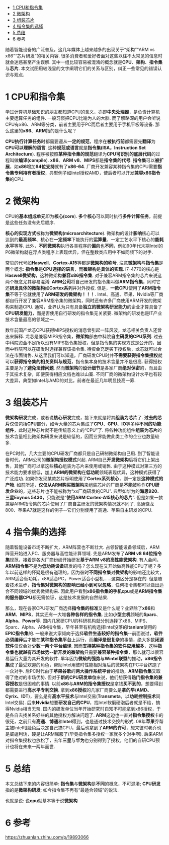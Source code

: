 
<!-- @import "[TOC]" {cmd="toc" depthFrom=1 depthTo=6 orderedList=false} -->

<!-- code_chunk_output -->

- [1 CPU和指令集](#1-cpu和指令集)
- [2 微架构](#2-微架构)
- [3 组装芯片](#3-组装芯片)
- [4 指令集的选择](#4-指令集的选择)
- [5 总结](#5-总结)
- [6 参考](#6-参考)

<!-- /code_chunk_output -->

随着智能设备的广泛普及，这几年媒体上越来越多的出现关于“架构”“ARM vs x86”“芯片研发”的相关内容. 很多消费者和爱好者面对这些以往不太常见的信息时就会迷惑甚至产生误解. 其中一组比较容易被混淆的概念就是**CPU**、**架构**、**指令集**与**芯片**. 本文试图用较浅显的文字阐明它们的关系与区别，纠正一些常见的错误认识与观点. 

# 1 CPU和指令集

学过计算机基础知识的朋友都知道CPU的含义，亦即**中央处理器**，是负责计算机主要运算任务的组件. 一般习惯把CPU比喻为人的大脑. 而了解略深的用户会听说CPU有x86、ARM等分类，前者主要用于PC而后者主要用于手机平板等设备. 那么这里的**x86**、**ARM**指的是什么呢？

**CPU执行计算任务**时都需要遵从**一定的规范**，程序在**被执行前**都需要先**翻译**为**CPU可以理解的语言**. 这种**规范或语言**就是**指令集(ISA，Instruction Set Architecture**). 程序被按照**某种指令集的规范**翻译为**CPU可识别的底层代码**的过程叫做**编译(compile**). **x86**、**ARM v8**、**MIPS**都是**指令集的代号**. **指令集**可以**被扩展**，如**x86**增加**64位支持**就有了**x86\-64**. 厂商开发兼容某种指令集的CPU需要**指令集专利持有者授权**，典型例子如Intel授权AMD，使后者可以开发**兼容x86指令集**的CPU. 

# 2 微架构

CPU的**基本组成单元**即为**核心(core**). **多个核心**可以同时执行**多件计算任务**，前提是这些任务没有先后顺序. 

**核心的实现方式**被称为**微架构(microarchitecture**). 微架构的设计**影响**核心可以达到的**最高频率**、核心在**一定频率**下能执行的**运算量**、一定工艺水平下核心的**能耗水平**等等. 此外，**不同微架构**执行各类程序的**偏向**也**不同**，例如90年代末期Intel的P6微架构就在浮点类程序上表现优异，但在整数类应用中不如同频下的对手. 

常见的代号如**Haswell**、**Cortex\-A15**等都是**微架构的称号**. 注意**微架构**与**指令集**是两个概念: **指令集**是**CPU选择的语言**，而**微架构**是**具体的实现**. i7\-4770的核心是**Haswell微架构**，这种微架构**兼容x86指令集**. 对于兼容ARM指令集的芯片来说这两个概念尤其容易混淆: **ARM公司**将自己研发的指令集叫做**ARM指令集**，同时它还**研发具体的微架构**如**Cortex系列**并对外授权. 但是，**一款CPU**使用了**ARM指令集**不等于它就使用了**ARM研发的微架构！！！**. Intel、高通、苹果、Nvidia等厂商都自行开发了兼容ARM指令集的微架构，同时还有许多厂商使用ARM开发的微架构来制造CPU. 通常，业界认为只有具备**独立的微架构研发能力**的企业才算具备了**CPU研发能力**，而是否使用自行研发的指令集无关紧要. 微架构的研发也是IT产业技术含量最高的领域之一. 

数年前国产龙芯CPU获得MIPS授权的消息曾引起一阵风波，龙芯相关负责人还曾出来解释. 龙芯是兼容MIPS指令集，**微架构**部由中科院**自主研发的CPU系列**. 过去中科院资金不足所以没有MIPS指令集授权，但是指令集的实现方式是公开的，因而中科院可以在研发时选择兼容该指令集. 待资金充足买下授权后，龙芯就可以合法在市面销售. 从这里我们可以知道，厂商研发CPU时并**不需要获得指令集授权**就可以**获得指令集的相关资料与规范**，指令集本身的技术含量并不是很高. 获得授权主要是为了**避免法律问题**. 然而**微架构**的**设计细节**是各家厂商**绝对保密**的，而且由于其技术复杂，即便获得相应文档也难以山寨. 不同厂商的微架构设计水平也有较大差异，典型如Intel与AMD的对比，前者在最近几年明显技高一筹. 

# 3 组装芯片

**微架构研发**完成，或者说**核心研发**完成，接下来就是将其**组装为芯片**了. **过去的芯片**仅仅包括**CPU**部分，如今大量的芯片集成了**CPU**、**GPU**、**IO**等多种**不同的功能组件**，此时这种芯片就不是传统意义上的“CPU”了. 将各种功能组件**组装为芯片**的技术含量相比微架构研发来说是较低的，因而业界能做此类工作的企业也数量较多. 

在PC时代，几大主要的CPU研发厂商都只是自己研制微架构自己用. 到了智能设备时代，ARM公司的**微架构授权模式**兴起. ARM自己**开发微架构**后将它们上架出售，其他厂商可以拿这些**核心**组装为芯片来使用或销售. 由于这种模式对第三方的技术能力要求很低，加上**ARM的微架构**在**低功耗**领域表现优异，这种模式获得了广泛成功. 如果你发现某款芯片标明使用了**Cortex系列核心**，则一定是**这种模式的产物**. 如前所述，**仅仅从ARM购买微架构**来组装芯片的厂商是**不能**被称作**CPU研发企业**的，这些芯片也不能被称为“xx厂商研发的CPU”. 典型如华为的**海思920**、**三星Exynos 5430**，只能说是“**使用ARM Cortex\-A15核心的芯片**”. 但是如果一款兼容ARM指令集的芯片使用了厂商自主研发的微架构情况就不同了. 高通骁龙800、苹果A7就是这样的例子--它们分别使用了高通、苹果自主研发的CPU. 

# 4 指令集的选择

随着智能设备市场不断扩大，ARM阵营也不断壮大. 占领智能设备领域后，ARM阵营开始进入PC、服务器与高性能计算领域. 先是ARM发布了**ARM v8 64位指令集**规范，接着是各大厂商纷纷开始研发**基于ARM v8的高性能微架构**. 有人会问，**ARM指令集**不是为**低功耗设备**研发的吗？怎么现在又开始做高性能CPU了呢？多年以前这样的怀疑是很有道理的，因为彼时**不同指令集**对**微架构**的影响还比较大，ARM适合低功耗，x86适合PC，Power适合小型机……这类区分是存在的. 但是随着技术进步，**指令集对微架构的影响已经小到可以忽略**，任何指令集都可以做出适合不同领域的优秀微架构来. 因此用户看到**x86指令集的手机cpu**或是**ARM指令集的服务器CPU**都无需惊讶，这是技术发展的自然结果. 

那么，现在各家CPU研发厂商选择**指令集的标准**又是什么呢？业界除了**x86**和**ARM**、**MIPS**，其实还有一大堆**各种各样的指令集**. 比如**小型主机**领域的**Sparc**、**Alpha**、**Power**等. 国内几家研CPU的科研机构就分别选择了x86、MIPS、Sparc、Alpha、ARM指令集，早年甚至有机构选择Intel没落的**Itanium**使用的**EPIC指令集**的. 一般来说大家倾向于选择**软件生态较好的指令集**--前面说过，**软件必须编译**后才能在**某种指令集平台**上运行，而**编译是很复杂**的事情，绝大多数**闭源软件**仅仅会对**少数一两个平台编译**. 因而**支持某种指令集的软件应用越多**，这种**指令集也就越有市场优势**--**新开发的微架构**只需要**兼容某种指令集**，那么就可以很容易运行大量为其开发的软件. 早年因为**微软的强势**与**Wintel联盟**的推动，**x86指令集**成了最受欢迎的角色，帮助Intel用彼时性能相对落后的微架构在PC平台挤跑了一众对手. 后PC时代由于**苹果谷歌**的**两大操作系统平台**的推动，**ARM指令集**又取得了绝对的市场优势. 但对于**新的CPU研发单位**来说，他们想获得**热门指令集的兼容授权**是很困难的事情. 以前**x86**与**ARM的指令集授权**是拿钱**买不到的**，想要得到都需要进行**高水平专利交换**. 拿到**x86授权**的几家厂商要么是**拿的早**(**AMD、Cyrix、IDT**)，要么是有**高水平技术**与Intel交易(**Transmeta**，以**功耗控制技术**同Intel交易). 后来**Nvidia**想要**研发自己的CPU**，找Intel软磨硬泡后者就是不给，搞得Nvidia相当无奈. 国内的研发单位当年开始研究时自知不可能拿到x86授权，于是各自去找关系好些的其他授权方解决问题了. **ARM**这边也一直对**指令集授权**卡的很死，之前只有**高通**、**博通**和**Intel**得到，也是通过技术交换的形式. 08年**苹果**乔帮主被Intel甩脸色后决定自己搞CPU，最后也拿到了**ARM的许可**，想来彼时老乔也是威逼利诱，硬是让ARM屈服了(毕竟指令集多授权一家就多个对手啊). 后来ARM对指令集授权也放松了，去年**三星**与**华为**也分别得到了授权，他们的自研CPU预计也将在未来一两年面世. 

# 5 总结

本文总结下来的内容很简单: **指令集**与**微架构**是**不同**的概念，不可混淆; **CPU研发**指的是**微架构研发**; 如今指令集不再有“最适合领域”的说法. 

也就是说: 说**cpu**就基本等于说**微架构**

# 6 参考

https://zhuanlan.zhihu.com/p/19893066